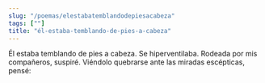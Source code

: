 ```yaml
---
slug: "/poemas/elestabatemblandodepiesacabeza"
tags: [""]
title: "él-estaba-temblando-de-pies-a-cabeza"
---
```

Él estaba temblando de pies a cabeza. Se hiperventilaba. Rodeada por mis compañeros, suspiré. Viéndolo quebrarse ante las miradas escépticas, pensé: